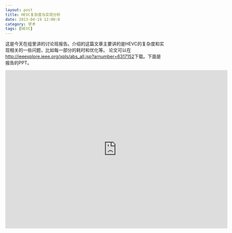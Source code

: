 ```yaml
---
layout: post
title: HEVC复杂度与实现分析
date: 2013-04-19 12:00:0
category: 学术
tags: [HEVC]
---
```


这是今天在组里讲的讨论班报告。介绍的这篇文章主要讲的是HEVC的复杂度和实现相关的一些问题，比如每一部分的耗时和优化等。
论文可以在<http://ieeexplore.ieee.org/xpls/abs_all.jsp?arnumber=6317152>下载。下面是报告的PPT。

<!--more-->
<iframe src="https://skydrive.live.com/embed?cid=8B504C1595CD3973&amp;resid=8B504C1595CD3973%2126389&amp;authkey=AHr14xuaMHxnLT0&amp;em=2" width="700" height="500" frameborder="0" scrolling="no"> </iframe>
